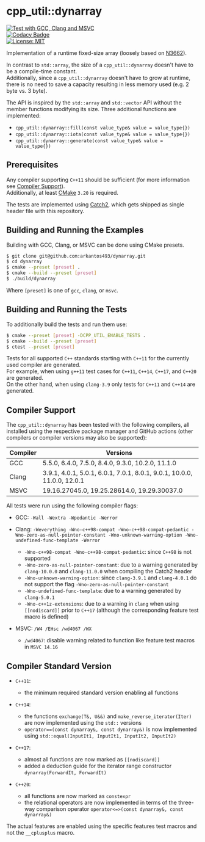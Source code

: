 # cpp_util::dynarray

[![Test with GCC, Clang and MSVC](https://github.com/arkantos493/dynarray/actions/workflows/compiler_test.yml/badge.svg)](https://github.com/arkantos493/dynarray/actions/workflows/compiler_test.yml) <br/>
[![Codacy Badge](https://app.codacy.com/project/badge/Grade/4f9e7aed05774d538c7fa6f99f81c26f)](https://www.codacy.com/gh/arkantos493/dynarray/dashboard?utm_source=github.com&amp;utm_medium=referral&amp;utm_content=arkantos493/dynarray&amp;utm_campaign=Badge_Grade) <br/>
[![License: MIT](https://img.shields.io/badge/License-MIT-yellow.svg)](https://opensource.org/licenses/MIT)

Implementation of a runtime fixed-size array (loosely based on [N3662](http://www.open-std.org/jtc1/sc22/wg21/docs/papers/2013/n3662)).

In contrast to `std::array`, the size of a `cpp_util::dynarray` doesn't have to be a compile-time constant. <br>
Additionally, since a `cpp_util::dynarray` doesn't have to grow at runtime, there is no need to save a capacity resulting in less memory used (e.g. 2 byte vs. 3 byte).

The API is inspired by the `std::array` and `std::vector` API without the member functions modifying its size. Three additional functions
are implemented:

- `cpp_util::dynarray::fill(const value_type& value = value_type{})`
- `cpp_util::dynarray::iota(const value_type& value = value_type{})`
- `cpp_util::dynarray::generate(const value_type& value = value_type{})`

## Prerequisites

Any compiler supporting `C++11` should be sufficient (for more information see [Compiler Support](#compiler-support)). <br>
Additionally, at least [CMake](https://cmake.org/) `3.20` is required.

The tests are implemented using [Catch2](https://github.com/catchorg/Catch2/tree/v2.x), which gets shipped as single header file with this repository.

## Building and Running the Examples

Building with GCC, Clang, or MSVC can be done using CMake presets.

```bash
$ git clone git@github.com:arkantos493/dynarray.git
$ cd dynarray
$ cmake --preset [preset] .
$ cmake --build --preset [preset]
$ ./build/dynarray
```

Where `[preset]` is one of `gcc`, `clang`, or `msvc`.

## Building and Running the Tests

To additionally build the tests and run them use:

```bash
$ cmake --preset [preset] -DCPP_UTIL_ENABLE_TESTS .
$ cmake --build --preset [preset]
$ ctest --preset [preset]
```

Tests for all supported `C++` standards starting with `C++11` for the currently used compiler are generated. <br>
For example, when using `g++11` test cases for `C++11`, `C++14`, `C++17`, and `C++20` are generated. <br>
On the other hand, when using `clang-3.9` only tests for `C++11` and `C++14` are generated.

## Compiler Support

The `cpp_util::dynarray` has been tested with the following compilers, all installed using the respective package
manager and GitHub actions (other compilers or compiler versions may also be supported):

| Compiler | Versions                                                                |
| -------- | ----------------------------------------------------------------------- |
| GCC      | 5.5.0, 6.4.0, 7.5.0, 8.4.0, 9.3.0, 10.2.0, 11.1.0                       |
| Clang    | 3.9.1, 4.0.1, 5.0.1, 6.0.1, 7.0.1, 8.0.1, 9.0.1, 10.0.0, 11.0.0, 12.0.1 |
| MSVC     | 19.16.27045.0, 19.25.28614.0, 19.29.30037.0                             |

All tests were run using the following compiler flags:

- GCC: `-Wall -Wextra -Wpedantic -Werror`
  
- Clang: `-Weverything -Wno-c++98-compat -Wno-c++98-compat-pedantic -Wno-zero-as-null-pointer-constant -Wno-unknown-warning-option -Wno-undefined-func-template -Werror`
  - `-Wno-c++98-compat -Wno-c++98-compat-pedantic`: since `C++98` is not supported
  - `-Wno-zero-as-null-pointer-constant`: due to a warning generated by `clang-10.0.0` and `clang-11.0.0` when compiling the Catch2 header
  - `-Wno-unknown-warning-option`: since `clang-3.9.1` and `clang-4.0.1` do not support the flag `-Wno-zero-as-null-pointer-constant`
  - `-Wno-undefined-func-template`: due to a warning generated by `clang-5.0.1`
  - `-Wno-c++1z-extensions`: due to a warning in `clang` when using `[[nodiscard]]` prior to `C++17` (although the corresponding feature test macro is defined)

- MSVC:  `/W4 /EHsc /wd4067 /WX`
  - `/wd4067`: disable warning related to function like feature test macros in `MSVC 14.16`

## Compiler Standard Version

- `C++11`:
  - the minimum required standard version enabling all functions

- `C++14`:
  - the functions `exchange(T&, U&&)` and `make_reverse_iterator(Iter)` are now implemented using the `std::` versions
  - `operator==(const dynarray&, const dynarray&)` is now implemented
    using `std::equal(InputIt1, InputIt1, InputIt2, InputIt2)`

- `C++17`:
  - almost all functions are now marked as `[[nodiscard]]`
  - added a deduction guide for the iterator range constructor `dynarray(ForwardIt, ForwardIt)`

- `C++20`:
  - all functions are now marked as `constexpr`
  - the relational operators are now implemented in terms of the three-way comparison
    operator `operator<=>(const dynarray&, const dynarray&)`
    
The actual features are enabled using the specific features test macros and not the `__cplusplus` macro.